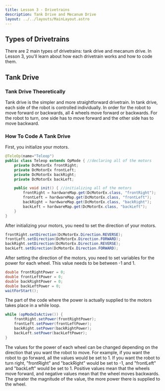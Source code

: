```yaml
---
title: Lesson 3 - Drivetrains
description: Tank Drive and Mecanum Drive
layout: ../../layouts/MainLayout.astro
---
```


## Types of Drivetrains
There are 2 main types of drivetrains: tank drive and mecanum drive. In Lesson 3, you'll learn about how each drivetrain works and how to code them.


## Tank Drive
### Tank Drive Theoretically
Tank drive is the simpler and more straightforward drivetrain. In tank drive, each side of the robot is controlled individually. In order for the robot to move forward or backwards, all 4 wheels move forward or backwards. For the robot to turn, one side has to move forward and the other side has to move backward.

### How To Code A Tank Drive
First, you initialize your motors.

```java
@TeleOp(name="Teleop")
public class Teleop extends OpMode { //declaring all of the motors
    private DcMotorEx frontRight;
    private DcMotorEx frontLeft;
    private DcMotorEx backRight;
    private DcMotorEx backLeft;

    public void init() { //initializing all of the motors
        frontRight = hardwareMap.get(DcMotorEx.class, "frontRight");
        frontLeft = hardwareMap.get(DcMotorEx.class, "frontLeft");
        backRight = hardwareMap.get(DcMotorEx.class, "backRight");
        backLeft = hardwareMap.get(DcMotorEx.class, "backLeft");
    }
}
```

After initializing your motors, you need to set the direction of your motors. 

```java
frontRight.setDirection(DcMotorEx.Direction.REVERSE);
frontLeft.setDirection(DcMotorEx.Direction.FORWARD);
backRight.setDirection(DcMotorEx.Direction.REVERSE);
backLeft.setDirection(DcMotorEx.Direction.FORWARD);
```

After setting the direction of the motors, you need to set variables for the power for each wheel. This value needs to be between -1 and 1.

```java
double frontRightPower = 0;
double frontLeftPower = 0;
double backRightPower = 0;
double backLeftPower = 0;
waitForStart();
```

The part of the code where the power is actually supplied to the motors takes place in a while loop.

```java
while (opModeIsActive()) {
    frontRight.setPower(frontRightPower);
    frontLeft.setPower(frontLeftPower);
    backRight.setPower(backRightPower);
    backLeft.setPower(backLeftPower);
}
```

The values for the power of each wheel can be changed depending on the direction that you want the robot to move. For example, if you want the robot to go forward, all the values would be set to 1. If you want the robot to turn right, "frontRight" and "backRight" would be set to -1, and "frontLeft" and "backLeft" would be set to 1. Positive values mean that the wheels move forward, and negative values mean that the wheel moves backwards. The greater the magnitude of the value, the more power there is supplied to the wheel.